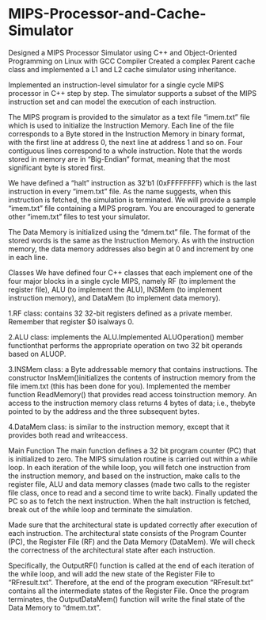 # MIPS-Processor-and-Cache-Simulator

Designed a MIPS Processor Simulator using C++ and Object-Oriented Programming on Linux with GCC Compiler
Created a complex Parent cache class and implemented a L1 and L2 cache simulator using inheritance.

Implemented an instruction-level simulator for a single cycle MIPS processor in C++ step by step. The simulator supports a subset of the MIPS instruction set and can model the execution of each instruction.

The MIPS program is provided to the simulator as a text file “imem.txt” file which is used to initialize the Instruction Memory. Each line of the file corresponds to a Byte stored in the Instruction Memory in binary format, with the first line at address 0, the next line at address 1 and so on. Four contiguous lines correspond to a whole instruction. Note that the words stored in memory are in “Big-Endian” format, meaning that the most significant byte is stored first.

We have defined a “halt” instruction as 32’b1 (0xFFFFFFFF) which is the last instruction in every “imem.txt” file. As the name suggests, when this instruction is fetched, the simulation is terminated. We will provide a sample “imem.txt” file containing a MIPS program. You are encouraged to generate other “imem.txt” files to test your simulator.

The Data Memory is initialized using the “dmem.txt” file. The format of the stored words is the same as the Instruction Memory. As with the instruction memory, the data memory addresses also begin at 0 and increment by one in each line.


Classes
We have defined four C++ classes that each implement one of the four major blocks in a single cycle MIPS, namely RF (to implement the register file), ALU (to implement the ALU), INSMem (to implement instruction memory), and DataMem (to implement data memory).


1.RF class: contains 32 32-bit registers defined as a private member. Remember that register $0 isalways 0. 

2.ALU class: implements the ALU.Implemented ALUOperation() member functionthat performs the appropriate operation on two 32 bit operands based on ALUOP. 


3.INSMem class: a Byte addressable memory that contains instructions. The constructor InsMem()initializes the contents of instruction memory from the file imem.txt (this has been done for you). Implemented the member function ReadMemory() that provides read access toinstruction memory. An access to the instruction memory class returns 4 bytes of data; i.e., thebyte pointed to by the address and the three subsequent bytes.

4.DataMem class: is similar to the instruction memory, except that it provides both read and writeaccess.


Main Function
The main function defines a 32 bit program counter (PC) that is initialized to zero. The MIPS simulation routine is carried out within a while loop. In each iteration of the while loop, you will fetch one instruction from the instruction memory, and based on the instruction, make calls to the register file, ALU and data memory classes (made two calls to the register file class, once to read and a second time to write back). Finally updated the PC so as to fetch the next instruction. When the halt instruction is fetched, break out of the while loop and terminate the simulation.

Made sure that the architectural state is updated correctly after execution of each instruction. The architectural state consists of the Program Counter (PC), the Register File (RF) and the Data Memory (DataMem). We will check the correctness of the architectural state after each instruction.

Specifically, the OutputRF() function is called at the end of each iteration of the while loop, and will add the new state of the Register File to “RFresult.txt”. Therefore, at the end of the program execution “RFresult.txt” contains all the intermediate states of the Register File. Once the program terminates, the OutputDataMem() function will write the final state of the Data Memory to “dmem.txt”.
